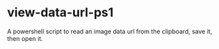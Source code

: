 # view-data-url-ps1
A powershell script to read an image data url from the clipboard, save it, then open it.
